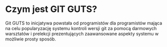 # Czym jest GIT GUTS?

Git GUTS to inicjatywa powstała od programistów dla programistów mająca na celu popularyzację systemu kontroli wersji git za pomocą darmowych warsztatów i prelekcji prezentujących zaawansowane aspekty systemu w możliwie prosty sposób.